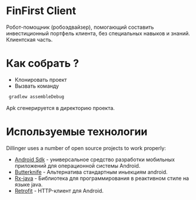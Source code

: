 # FinFirst Client
Робот-помощник (робоэдвайзер), помогающий составить инвестиционный портфель клиента, без специальных навыков и знаний. Клиентская часть.
# Как собрать ?

  - Клонировать проект
  - Вызвать команду
  ```sh
   gradlew assembleDebug
  ```
 Apk сгенерируется в директорию проекта.
 
# Используемые технологии

Dillinger uses a number of open source projects to work properly:

* [Android Sdk](https://developer.android.com/studio/index.html) - универсальное средство разработки мобильных приложений для операционной системы Android.
* [Butterknife](http://jakewharton.github.io/butterknife/) - Альтернатива стандартным иньекциям android.
* [Rx-java](https://github.com/ReactiveX/RxJava) - Библиотека для программирования в реактивном стиле на языке java.
* [Retrofit](http://square.github.io/retrofit/) - HTTP-клиент для Android.

